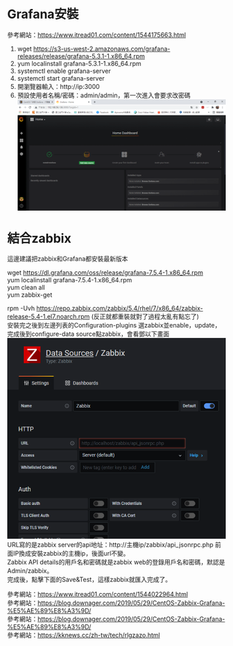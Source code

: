 # Grafana安裝
參考網站：https://www.itread01.com/content/1544175663.html
1. wget https://s3-us-west-2.amazonaws.com/grafana-releases/release/grafana-5.3.1-1.x86_64.rpm 
2. yum localinstall  grafana-5.3.1-1.x86_64.rpm 
3. systemctl enable grafana-server
4. systemctl start grafana-server
5. 開瀏覽器輸入：http://ip:3000
6. 預設使用者名稱/密碼：admin/admin，第一次進入會要求改密碼
![image](https://github.com/fairy042026/109-linux-/blob/main/grafana%E5%AE%89%E8%A3%9D/0622.PNG)  

# 結合zabbix
  
這邊建議把zabbix和Grafana都安裝最新版本
  
 wget https://dl.grafana.com/oss/release/grafana-7.5.4-1.x86_64.rpm  
 yum localinstall grafana-7.5.4-1.x86_64.rpm  
 yum clean all  
 yum zabbix-get  
  
rpm -Uvh https://repo.zabbix.com/zabbix/5.4/rhel/7/x86_64/zabbix-release-5.4-1.el7.noarch.rpm
(反正就都重裝就對了過程太亂有點忘了)  
安裝完之後到左邊列表的Configuration-plugins
選zabbix並enable，update，完成後到configure-data source點zabbix，會看鄧以下畫面
![image](https://github.com/fairy042026/109-linux-/blob/main/grafana%E5%AE%89%E8%A3%9D/06231.PNG)  
URL寫的是zabbix server的api地址：http://主機ip/zabbix/api_jsonrpc.php 前面IP換成安裝zabbix的主機ip，後面url不變。  
Zabbix API details的用戶名和密碼就是zabbix web的登錄用戶名和密碼，默認是Admin/zabbix。  
完成後，點擊下面的Save&Test，這樣zabbix就匯入完成了。  









參考網站：https://www.itread01.com/content/1544022964.html  
參考網站：https://blog.downager.com/2019/05/29/CentOS-Zabbix-Grafana-%E5%AE%89%E8%A3%9D/  
參考網站：https://blog.downager.com/2019/05/29/CentOS-Zabbix-Grafana-%E5%AE%89%E8%A3%9D/  
參考網站：https://kknews.cc/zh-tw/tech/rlgzazo.html

